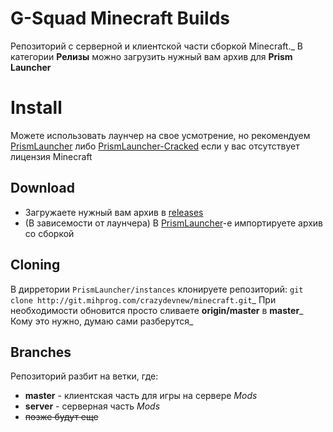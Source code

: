 # G-Squad Minecraft Builds
Репозиторий с серверной и клиентской части сборкой Minecraft._
В категории **Релизы** можно загрузить нужный вам архив для **Prism Launcher** 

# Install
Можете использовать лаунчер на свое усмотрение, но рекомендуем [PrismLauncher](https://github.com/PrismLauncher/PrismLauncher) либо [PrismLauncher-Cracked](https://github.com/Diegiwg/PrismLauncher-Cracked) если у вас отсутствует лицензия Minecraft
## Download
- Загружаете нужный вам архив в [releases](https://git.mihprog.com/crazydevnew/minecraft/releases) 
- (В зависемости от лаунчера) В [PrismLauncher](https://github.com/PrismLauncher/PrismLauncher)-е импортируете архив со сборкой 

## Cloning
В дирретории ```PrismLauncher/instances``` клонируете репозиторий:
```git clone http://git.mihprog.com/crazydevnew/minecraft.git```_
При необходимости обновится просто сливаете **origin/master** в **master**_
Кому это нужно, думаю сами разберутся_

## Branches

Репозиторий разбит на ветки, где:
- **master** - клиентская часть для игры на сервере *Mods*
- **server** - серверная часть *Mods*
- ~~позже будут еще~~
